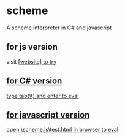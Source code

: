 # scheme
A scheme interpreter in C# and javascript

## for js version
visit <a href="http://yuz10.github.io" target="_blank"> [website] to try

## for C# version 

type tab(\t) and enter to eval


## for javascript version 
open \scheme.js\test.html in browser to eval 
